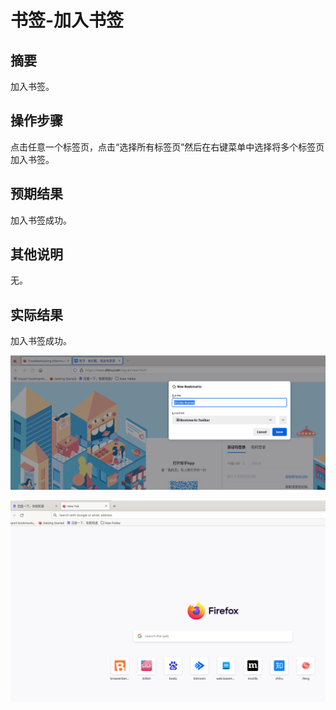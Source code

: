 # 书签-加入书签

## 摘要

加入书签。

## 操作步骤

点击任意一个标签页，点击“选择所有标签页”然后在右键菜单中选择将多个标签页加入书签。

## 预期结果

加入书签成功。

## 其他说明

无。

## 实际结果

加入书签成功。

![alt text](image-73.png)

![alt text](image-74.png)